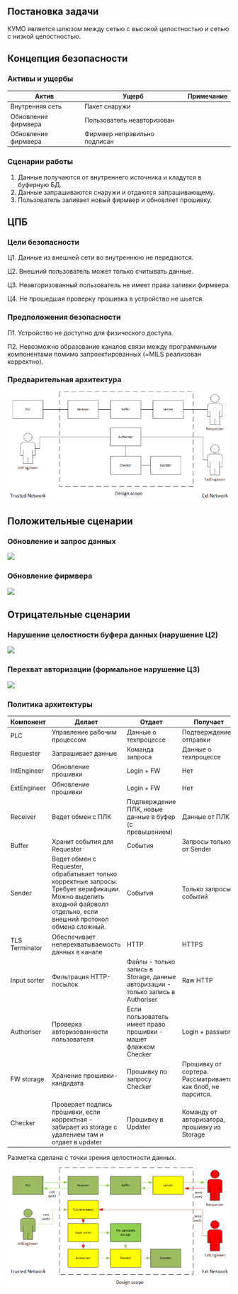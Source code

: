 ## Постановка задачи

КУМО является шлюзом между сетью с высокой целостностью и сетью с низкой целостностью. 

## Концепция безопасности
### Активы и ущербы

|Актив|Ущерб|Примечание|
| ----------- | ----------- | ----------- |
|Внутренняя сеть|Пакет снаружи||
|Обновление фирмвера|Пользователь неавторизован||
|Обновление фирмвера|Фирмвер неправильно подписан||

### Сценарии работы

1. Данные получаются от внутреннего источника и кладутся в буферную БД.
2. Данные запрашиваются снаружи и отдаются запрашивающему.
3. Пользователь заливает новый фирмвер и обновляет прошивку.

## ЦПБ
### Цели безопасности
Ц1. Данные из внешней сети во внутреннюю не передаются.

Ц2. Внешний пользователь может только считывать данные.

Ц3. Неавторизованный пользователь не имеет права заливки фирмвера.

Ц4. Не прошедшая проверку прошивка в устройство не шьется.

### Предположения безопасности
П1. Устройство не доступно для физического доступа.

П2. Невозможно образование каналов связи между программными компонентами помимо запроектированных (=MILS реализован корректно).

### Предварительная архитектура

![](https://github.com/AlxLifanov/kumo_lifanov/blob/53298a824d546679cd7d31bbb449a2c20fb1161f/initial.png)

## Положительные сценарии
### Обновление и запрос данных
![](https://www.plantuml.com/plantuml/png/NP1D3e9038NtSufUm0kmKFpPc1XZu0JDK9G4Pt3QmNXxYn0ON4txsk-zPd8M31AVhUdqRMpJeHEuNOwhlY1BJKzX9HvYNVz99RbA9RJYWqAlI2pQFvmN0hJ1CsVbnsdXV6GmcWERxMmFcPRts6A02WNDhElEcAORLte3zUHaRRldn7UE7iZnA2NFhEn9ZNTcqbBVP3ffAJka_cvQo2Ka6PjSv_gT_0K0)

### Обновление фирмвера
![](https://www.plantuml.com/plantuml/png/VP0n3i8m34Ltdy8xS046L8GwS00sbYXDIDJWH8chzlYu8a3KWVNzvs_BNM6LUNe6K9fZnYjnJmzFnkHA-kL7ahXU-wI8yJonYzcN3RuueySDkwL1iJ1GWQ7PW8TJKuD73542tA6TeLdxJpCq03IXgFM2hnV7_Ptq2jU1JofYFKj4Exyj6rHnw1cWasBvIda1)

## Отрицательные сценарии
### Нарушение целостности буфера данных (нарушение Ц2)
![](https://www.plantuml.com/plantuml/png/NL3D3i8W3Bxp54qy-m8x6Fzk6cFS4n3MAGc3MShCtjukJcIUsdw_X6raJPmwftgPrjXUUuRh-R2uRsZG3aWBS9_QzW-gqJT8i29ib3OSI9pFX955z_214RIX46DLZruM7r849MMmtkGEg6Iz9wS96irQPLmqdqfHNF05EA3dPUmk5hcvUdBEBwlWP9qxJhapKgPcRaPA7tOzZuNfb_xbr5P8-Sdu1W00)

### Перехват авторизации (формальное нарушение Ц3)
![](https://www.plantuml.com/plantuml/png/ZP6nRiCm34HtVGM1Zcb-84EGeWZGRbqwrHrKYPRLA9GWCN3pzw5GsN2C3bsFftT7wb1OPxwSWzA6OuPNuYCvJuYvASUVMO67AuOGnpPvqUPKnOnM9Q5uuvCcXgSB3p7xyjViUS3ww4vxJrQpQ6gWo0ZQv5ZAxYsZc12ae4FLihOVbVYvNsRim9EOGkWeZH2YSyAwGybIc0qcRh3bIjiLIzvxWWtqerheSsxhqNmT-GczJln6m__fxcAq4sm3Nzgka_VJpUPoyVJOaQbYzKvJCRP3Yh4VVrrzq6K0pqeTaAnyymq0)

### Политика архитектуры
|Компонент|Делает|Отдает|Получает|Оценка|
| ----------- | ----------- | ----------- | ----------- | ----------- |
|PLC|Управление рабочим процессом|Данные о техпроцессе|Подтверждение отправки||
|Requester|Запрашивает данные|Команда запроса|Данные о техпроцессе||
|IntEngineer|Обновление прошивки|Login + FW|Нет||
|ExtEngineer|Обновление прошивки|Login + FW|Нет||
|Receiver|Ведет обмен с ПЛК|Подтверждение ПЛК, новые данные в буфер (с превышением)|Данные от ПЛК|MM|
|Buffer|Хранит события для Requester|События|Запросы только от Sender|MM|
|Sender|Ведет обмен с Requester, обрабатывает только корректные запросы. Требует верификации. Можно выделить входной файрволл отдельно, если внешний протокол обмена сложный.|События|Только запросы событий|SS|
|TLS Terminator|Обеспечивает неперехватываемость данных в канале|HTTP|HTTPS|CM|
|Input sorter|Фильтрация HTTP-посылок|Файлы - только запись в Storage, данные авторизации - только запись в Authoriser|Raw HTTP|SS|
|Authoriser|Проверка авторизованности пользователя|Если пользователь имеет право прошивки - машет флажком Checker|Login + password|SM|
|FW storage|Хранение прошивки-кандидата|Прошивку по запросу Checker|Прошивку от сортера. Рассматривается как блоб, не парсится.|MM|
|Checker|Проверяет подпись прошивки, если корректная - забирает из storage c удалением там и отдает в updater|Прошивку в Updater|Команду от авторизатора, прошивку из Storage|ML|

Разметка сделана с точки зрения целостности данных.

![](https://github.com/AlxLifanov/kumo_lifanov/blob/53298a824d546679cd7d31bbb449a2c20fb1161f/offer.png)
